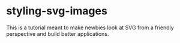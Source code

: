 # styling-svg-images
This is a tutorial meant to make newbies look at SVG from a friendly perspective and build better applications.
